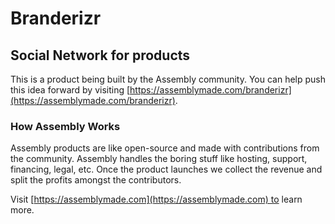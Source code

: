 # Branderizr

## Social Network for products

This is a product being built by the Assembly community. You can help push this idea forward by visiting [https://assemblymade.com/branderizr](https://assemblymade.com/branderizr).

### How Assembly Works

Assembly products are like open-source and made with contributions from the community. Assembly handles the boring stuff like hosting, support, financing, legal, etc. Once the product launches we collect the revenue and split the profits amongst the contributors.

Visit [https://assemblymade.com](https://assemblymade.com) to learn more.
